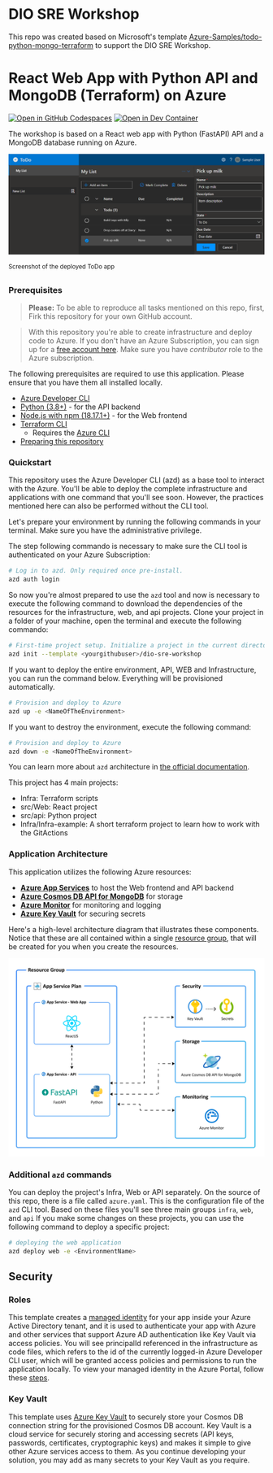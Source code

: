 # DIO SRE Workshop

This repo was created based on Microsoft's template [Azure-Samples/todo-python-mongo-terraform](htps://github.com/Azure-Samples/todo-python-mongo-terraform) to support the DIO SRE Workshop.

# React Web App with Python API and MongoDB (Terraform) on Azure

[![Open in GitHub Codespaces](https://img.shields.io/static/v1?style=for-the-badge&label=GitHub+Codespaces&message=Open&color=brightgreen&logo=github)](https://codespaces.new/digitalinnovationone/international-sre-workshop)
[![Open in Dev Container](https://img.shields.io/static/v1?style=for-the-badge&label=Dev+Containers&message=Open&color=blue&logo=visualstudiocode)](https://vscode.dev/redirect?url=vscode://ms-vscode-remote.remote-containers/cloneInVolume?url=https://github.com/digitalinnovationone/international-sre-workshop)

The workshop is based on a React web app with Python (FastAPI) API and a MongoDB database running on Azure. 

!["Screenshot of deployed ToDo app"](assets/web.png)

<sup>Screenshot of the deployed ToDo app</sup>

### Prerequisites
> **Please:** To be able to reproduce all tasks mentioned on this repo, first, Firk this repository for your own GitHub account.

> With this repository you're able to create infrastructure and deploy code to Azure. If you don't have an Azure Subscription, you can sign up for a [free account here](https://azure.microsoft.com/free/). Make sure you have *contributor* role to the Azure subscription.


The following prerequisites are required to use this application. Please ensure that you have them all installed locally.

- [Azure Developer CLI](https://aka.ms/azd-install)
- [Python (3.8+)](https://www.python.org/downloads/) - for the API backend
- [Node.js with npm (18.17.1+)](https://nodejs.org/) - for the Web frontend
- [Terraform CLI](https://aka.ms/azure-dev/terraform-install)
    - Requires the [Azure CLI](https://learn.microsoft.com/cli/azure/install-azure-cli)
- [Preparing this repository](docs/README.md)

### Quickstart
This repository uses the Azure Developer CLI (azd) as a base tool to interact with the Azure. You'll be able to deploy the complete infrastructure and applications with one command that you'll see soon. However, the practices mentioned here can also be performed without the CLI tool.

Let's prepare your environment by running the following commands in your terminal. Make sure you have the administrative privilege.

The step following commando is necessary to make sure the CLI tool is authenticated on your Azure Subscription:

```bash
# Log in to azd. Only required once pre-install.
azd auth login
```

So now you're almost prepared to use the `azd` tool and now is necessary to execute the following command to download the dependencies of the resources for the infrastructure, web, and api projects. Clone your project in a folder of your machine, open the terminal and execute the following commando:

```bash
# First-time project setup. Initialize a project in the current directory, using this template. 
azd init --template <yourgithubuser>/dio-sre-workshop
```

If you want to deploy the entire environment, API, WEB and Infrastructure, you can run the command below. Everything will be provisioned automatically.
```bash
# Provision and deploy to Azure
azd up -e <NameOfTheEnvironment>
```

If you want to destroy the environment, execute the following command:
```bash
# Provision and deploy to Azure
azd down -e <NameOfTheEnvironment>
```

You can learn more about `azd` architecture in [the official documentation](https://learn.microsoft.com/azure/developer/azure-developer-cli/make-azd-compatible?pivots=azd-create#understand-the-azd-architecture).

This project has 4 main projects:
- Infra: Terraform scripts
- src/Web: React project
- src/api: Python project
- Infra/Infra-example: A short terraform project to learn how to work with the GitActions

### Application Architecture

This application utilizes the following Azure resources:

- [**Azure App Services**](https://docs.microsoft.com/azure/app-service/) to host the Web frontend and API backend
- [**Azure Cosmos DB API for MongoDB**](https://docs.microsoft.com/azure/cosmos-db/mongodb/mongodb-introduction) for storage
- [**Azure Monitor**](https://docs.microsoft.com/azure/azure-monitor/) for monitoring and logging
- [**Azure Key Vault**](https://docs.microsoft.com/azure/key-vault/) for securing secrets

Here's a high-level architecture diagram that illustrates these components. Notice that these are all contained within a single [resource group](https://docs.microsoft.com/azure/azure-resource-manager/management/manage-resource-groups-portal), that will be created for you when you create the resources.

!["Application architecture diagram"](assets/resources.png)

### Additional `azd` commands

You can deploy the project's Infra, Web or API separately. On the source of this repo, there is a file called `azure.yaml`. This is the configuration file of the `azd` CLI tool. 
Based on these files you'll see three main groups `infra`, `web`, and `api` If you make some changes on these projects, you can use the following command to deploy a specific project:

```bash
# deploying the web application
azd deploy web -e <EnvironmentName>
```
    
## Security

### Roles

This template creates a [managed identity](https://docs.microsoft.com/azure/active-directory/managed-identities-azure-resources/overview) for your app inside your Azure Active Directory tenant, and it is used to authenticate your app with Azure and other services that support Azure AD authentication like Key Vault via access policies. You will see principalId referenced in the infrastructure as code files, which refers to the id of the currently logged-in Azure Developer CLI user, which will be granted access policies and permissions to run the application locally. To view your managed identity in the Azure Portal, follow these [steps](https://docs.microsoft.com/azure/active-directory/managed-identities-azure-resources/how-to-view-managed-identity-service-principal-portal).

### Key Vault

This template uses [Azure Key Vault](https://docs.microsoft.com/azure/key-vault/general/overview) to securely store your Cosmos DB connection string for the provisioned Cosmos DB account. Key Vault is a cloud service for securely storing and accessing secrets (API keys, passwords, certificates, cryptographic keys) and makes it simple to give other Azure services access to them. As you continue developing your solution, you may add as many secrets to your Key Vault as you require.


